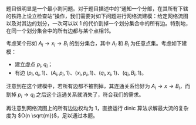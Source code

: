 题目很明显是一个最小割问题。对于题目描述中的“通知一个分部，在其所有下辖的铁路上设立检查站”操作，我们需要对如下问题进行网络流建模：给定网络流图以及对其边的划分，一次可以以 $1$ 的代价割掉一个划分集合中的所有边。特别地，在同一个划分集合中的所有边都与某个点相邻。

考虑某个形如 $A_i \to x_i \to B_i$ 的划分集合，其中 $A_i$ 和 $B_i$ 为任意点集。考虑如下建模：

- 建立虚点 $p_i, q_i$；
- 有边 $(p_i,q_i,1)$、$(A_i, p_i, 1)$、$(x_i, p_i, 1)$、$(q_i,x_i,1)$、$(q_i,B_i,1)$。

注意到在这个建模中，若所有边都不被割掉，其连通关系恰好为 $A_i \to x \to B_i$，而割掉 $p_i \to q_i$ 之后这个连通关系就消失了，符合我们的需求。

再注意到网络流图上的所有边边权均为 1，直接运行 dinic 算法求解最大流的复杂度为 $O(n \sqrt{m})$，足以通过本题。
